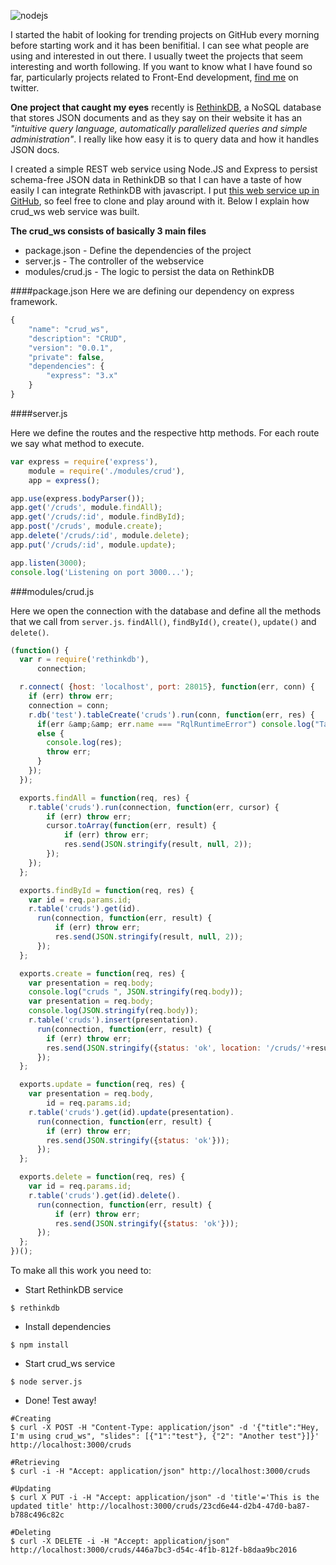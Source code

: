 ![nodejs](http://roshiro.github.io/cdn/images/nodejs.jpg)

I started the habit of looking for trending projects on GitHub every morning before starting work and it has been benifitial. I can see what people are using and interested in out there. I usually tweet the projects that seem interesting and worth following. If you want to know what I have found so far, particularly projects related to Front-End development, [find me](http://twitter.com/roshiro) on twitter.

__One project that caught my eyes__ recently is [RethinkDB](http://www.rethinkdb.com/), a NoSQL database that stores JSON documents and as they say on their website it has an _"intuitive query language, automatically parallelized queries and simple administration"_. I really like how easy it is to query data and how it handles JSON docs.

I created a simple REST web service using Node.JS and Express to persist schema-free JSON data in RethinkDB so that I can have a taste of how easily I can integrate RethinkDB with javascript. I put [this web service up in GitHub](https://github.com/roshiro/crud_ws), so feel free to clone and play around with it. Below I explain how crud_ws web service was built.

__The crud_ws consists of basically 3 main files__

- package.json - Define the dependencies of the project
- server.js - The controller of the webservice
- modules/crud.js - The logic to persist the data on RethinkDB

####package.json
Here we are defining our dependency on express framework.
```javascript
{
    "name": "crud_ws",
    "description": "CRUD",
    "version": "0.0.1",
    "private": false,
    "dependencies": {
        "express": "3.x"
    }
}
```

####server.js

Here we define the routes and the respective http methods. For each route we say what method to execute.

```javascript
var express = require('express'),
    module = require('./modules/crud'),
    app = express();

app.use(express.bodyParser());
app.get('/cruds', module.findAll);
app.get('/cruds/:id', module.findById);
app.post('/cruds', module.create);
app.delete('/cruds/:id', module.delete);
app.put('/cruds/:id', module.update);

app.listen(3000);
console.log('Listening on port 3000...');
```

###modules/crud.js

Here we open the connection with the database and define all the methods that we call from `server.js`. `findAll()`, `findById()`, `create()`, `update()` and `delete()`.

```javascript
(function() {
  var r = require('rethinkdb'),
      connection;

  r.connect( {host: 'localhost', port: 28015}, function(err, conn) {
    if (err) throw err;
    connection = conn;
    r.db('test').tableCreate('cruds').run(conn, function(err, res) {
      if(err &amp;&amp; err.name === "RqlRuntimeError") console.log("Table already exist. Skipping creation.");
      else {
        console.log(res);
        throw err;
      }
    });
  });

  exports.findAll = function(req, res) {
    r.table('cruds').run(connection, function(err, cursor) {
        if (err) throw err;
        cursor.toArray(function(err, result) {
            if (err) throw err;
            res.send(JSON.stringify(result, null, 2));
        });
    });
  };

  exports.findById = function(req, res) {
    var id = req.params.id;
    r.table('cruds').get(id).
      run(connection, function(err, result) {
          if (err) throw err;
          res.send(JSON.stringify(result, null, 2));
      });
  };

  exports.create = function(req, res) {
    var presentation = req.body;
    console.log("cruds ", JSON.stringify(req.body));
    var presentation = req.body;
    console.log(JSON.stringify(req.body));
    r.table('cruds').insert(presentation).
      run(connection, function(err, result) {
        if (err) throw err;
        res.send(JSON.stringify({status: 'ok', location: '/cruds/'+result.generated_keys[0]}));
      });
  };

  exports.update = function(req, res) {
    var presentation = req.body,
        id = req.params.id;
    r.table('cruds').get(id).update(presentation).
      run(connection, function(err, result) {
        if (err) throw err;
        res.send(JSON.stringify({status: 'ok'}));
      });    
  };

  exports.delete = function(req, res) {
    var id = req.params.id;
    r.table('cruds').get(id).delete().
      run(connection, function(err, result) {
          if (err) throw err;
          res.send(JSON.stringify({status: 'ok'}));
      });
  };
})();
```

To make all this work you need to:

- Start RethinkDB service
```shell
$ rethinkdb
```

- Install dependencies
```shell
$ npm install
```

- Start crud_ws service

```shell
$ node server.js
```

- Done! Test away!

```shell
#Creating
$ curl -X POST -H "Content-Type: application/json" -d '{"title":"Hey, I'm using crud_ws", "slides": [{"1":"test"}, {"2": "Another test"}]}' http://localhost:3000/cruds

#Retrieving
$ curl -i -H "Accept: application/json" http://localhost:3000/cruds

#Updating
$ curl X PUT -i -H "Accept: application/json" -d 'title'='This is the updated title' http://localhost:3000/cruds/23cd6e44-d2b4-47d0-ba87-b788c496c82c

#Deleting
$ curl -X DELETE -i -H "Accept: application/json" http://localhost:3000/cruds/446a7bc3-d54c-4f1b-812f-b8daa9bc2016
```
